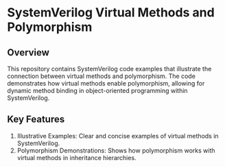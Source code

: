 # SystemVerilog Virtual Methods and Polymorphism
## Overview
This repository contains SystemVerilog code examples that illustrate the connection between virtual methods and polymorphism.
The code demonstrates how virtual methods enable polymorphism, allowing for dynamic method binding in object-oriented programming within SystemVerilog.

## Key Features
1. Illustrative Examples: Clear and concise examples of virtual methods in SystemVerilog.
2. Polymorphism Demonstrations: Shows how polymorphism works with virtual methods in inheritance hierarchies.

